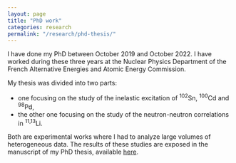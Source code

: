 ```yaml
---
layout: page
title: "PhD work"
categories: research
permalink: "/research/phd-thesis/" 
---
```


I have done my PhD between October 2019 and October 2022. I have worked during these three years at the Nuclear Physics Department of the French Alternative Energies and Atomic Energy Commission.

My thesis was divided into two parts: 
- one focusing on the study of the inelastic excitation of <sup>102</sup>Sn, <sup>100</sup>Cd and <sup>98</sup>Pd,
- the other one focusing on the study of the neutron-neutron correlations in <sup>11,13</sup>Li.

Both are experimental works where I had to analyze large volumes of heterogeneous data. The results of these studies are exposed in the manuscript of my PhD thesis, available [here](https://www.theses.fr/2022UPASP109).
